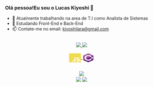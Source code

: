 ### Olá pessoa!Eu sou o Lucas Kiyoshi 👋

- 🔭 Atualmente trabalhando na area de T.I como Analista de Sistemas
- 🌱 Estudando Front-End e Back-End
- 📫 Contate-me no email: kiyoshilara@gmail.com

##

<div align="center">
  <a href="https://github.com/LucasKiyoshi">
    <img height="180em" src="https://github-readme-stats.vercel.app/api?username=LucasKiyoshi&show_icons=true&theme=tokyonight&include_all_commits=true&count_private=true""/>
    <img height="180em" src="https://github-readme-stats.vercel.app/api/top-langs/?username=LucasKiyoshi&layout=compact&langs_count=7&theme=tokyonight"/>
</div>                                                                                                                                           
                                                                                                                                                 
<div style="display: inline_block" align="center"><br>
  <img align="center" alt="Lucas-Js" height="30" width="40" src="https://raw.githubusercontent.com/devicons/devicon/master/icons/javascript/javascript-plain.svg">
  <img align="center" alt="Lucas-Csharp" height="30" width="40" src="https://raw.githubusercontent.com/devicons/devicon/master/icons/csharp/csharp-original.svg"> 
</div>

##
<div align="center">
  <img src="https://media.discordapp.net/attachments/1283221078516305923/1285011589946409091/tumblr_owi25v6uAo1r4gsiio1_1280_gif_1000300_2.gif?ex=66e8b7cd&is=66e7664d&hm=9ebcdc99022d746f0d084e16922a658f434f0af10653b006f042e2b40d22046b&=" width=720px>
</div>

<div align="center">
  <a href = "mailto:kioshilara@gmail.com"><img src="https://img.shields.io/badge/-Gmail-%23333?style=for-the-badge&logo=gmail&logoColor=white" target="_blank"></a>
  <a href="https://www.linkedin.com/in/lucas-kiyoshi-296a4a199" target="_blank"><img src="https://img.shields.io/badge/-LinkedIn-%230077B5?style=for-the-badge&logo=linkedin&logoColor=white" target="_blank"></a> 
</div>
